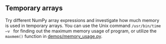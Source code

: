 ## Temporary arrays

Try different NumPy array expressions and investigate how much memory is used in temporary arrays. You can use the Unix command `/usr/bin/time –v ` for finding out the maximum memory usage of program, or utilize the `maxmem()` function in [demos/memory_usage.py](../../demos/memory_usage.py).

